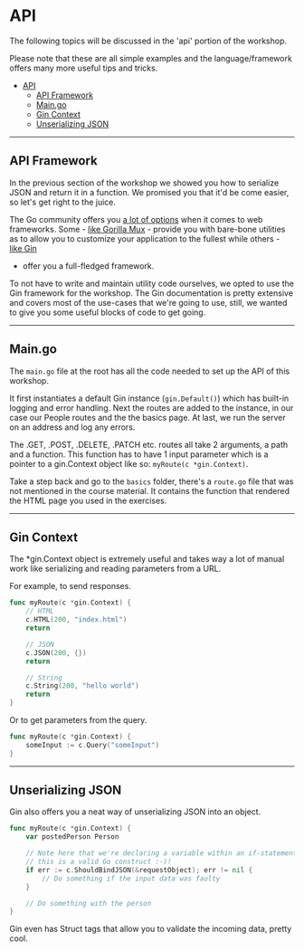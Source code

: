 # API

The following topics will be discussed in the 'api' portion of the
workshop.

Please note that these are all simple examples and the language/framework offers
many more useful tips and tricks.

- [API](#api)
  - [API Framework](#api-framework)
  - [Main.go](#maingo)
  - [Gin Context](#gin-context)
  - [Unserializing JSON](#unserializing-json)

---

## API Framework

In the previous section of the workshop we showed you how to serialize JSON and return
it in a function.
We promised you that it'd be come easier, so let's get right to the juice.

The Go community offers you [a lot of options](https://medium.com/devtechtoday/top-7-golang-web-frameworks-in-2020-and-beyond-9ca2a89eb904)
when it comes to web frameworks.
Some - [like Gorilla Mux](https://github.com/gorilla/mux) - provide you with bare-bone utilities
as to allow you to customize your application to the fullest while others - [like Gin](https://github.com/gin-gonic/gin)
- offer you a full-fledged framework.

To not have to write and maintain utility code ourselves, we opted to use the Gin framework for
the workshop.
The Gin documentation is pretty extensive and covers most of the use-cases that we're going to use,
still, we wanted to give you some useful blocks of code to get going.

---

## Main.go

The `main.go` file at the root has all the code needed to set up
the API of this workshop.

It first instantiates a default Gin instance (`gin.Default()`) which has
built-in logging and error handling.
Next the routes are added to the instance, in our case our People routes and
the the basics page.
At last, we run the server on an address and log any errors.

The .GET, .POST, .DELETE, .PATCH etc. routes all take 2 arguments, a path and
a function.
This function has to have 1 input parameter which is a pointer to a gin.Context
object like so: `myRoute(c *gin.Context)`.

Take a step back and go to the `basics` folder, there's a `route.go` file that was
not mentioned in the course material.
It contains the function that rendered the HTML page you used in the exercises.

---

## Gin Context

The *gin.Context object is extremely useful and takes way
a lot of manual work like serializing and reading parameters
from a URL.

For example, to send responses.

```go
func myRoute(c *gin.Context) {
    // HTML
    c.HTML(200, "index.html")
    return

    // JSON
    c.JSON(200, {})
    return

    // String
    c.String(200, "hello world")
    return
}
```

Or to get parameters from the query.

```go
func myRoute(c *gin.Context) {
    someInput := c.Query("someInput")
}
```

---

## Unserializing JSON

Gin also offers you a neat way of unserializing JSON into an object.

```go
func myRoute(c *gin.Context) {
    var postedPerson Person

    // Note here that we're declaring a variable within an if-statement,
    // this is a valid Go construct :-)!
    if err := c.ShouldBindJSON(&requestObject); err != nil {
        // Do something if the input data was faulty
    }

    // Do something with the person
}
``` 

Gin even has Struct tags that allow you to validate the incoming data, pretty cool.
